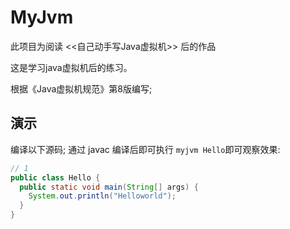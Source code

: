 # MyJvm
此项目为阅读 <<自己动手写Java虚拟机>> 后的作品


这是学习java虚拟机后的练习。

根据《Java虚拟机规范》第8版编写;

## 演示
编译以下源码;
通过 javac 编译后即可执行 `myjvm Hello`即可观察效果:
```java
// 1
public class Hello {
  public static void main(String[] args) {
    System.out.println("Helloworld");
  }
}
```
